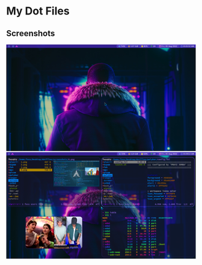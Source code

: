 
# My Dot Files
## Screenshots

![](https://github.com/prayzjomba/dotfiles/blob/bspwm/screenshots/1.png)
![](https://github.com/prayzjomba/dotfiles/blob/bspwm/screenshots/2.png)

